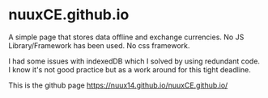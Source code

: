 # nuuxCE.github.io
A simple page that stores data offline and exchange currencies. 
No JS Library/Framework has been used. No css framework. 

I had some issues with indexedDB which I solved by using redundant code. I know it's not good practice but as a work around for this tight deadline.

This is the github page https://nuux14.github.io/nuuxCE.github.io/
